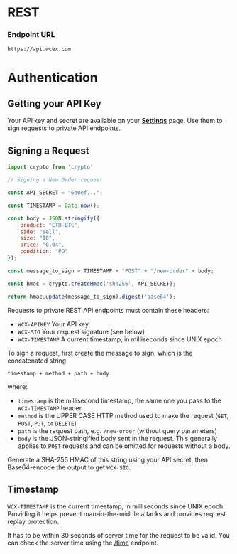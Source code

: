 <h1 id='REST' class='section-header'>REST</h1>

### Endpoint URL

`https://api.wcex.com`


# Authentication

## Getting your API Key

Your API key and secret are available on your [**Settings**](https://wcex.com/settings) page. Use them to sign requests to private API endpoints.

## Signing a Request

```javascript
import crypto from 'crypto'

// Signing a New Order request

const API_SECRET = "6a0ef...";

const TIMESTAMP = Date.now();

const body = JSON.stringify({
	product: "ETH-BTC",
	side: "sell",
	size: "10",
	price: "0.04",
	condition: "PO"
});

const message_to_sign = TIMESTAMP + "POST" + "/new-order" + body;

const hmac = crypto.createHmac('sha256', API_SECRET);

return hmac.update(message_to_sign).digest('base64');

```

Requests to private REST API endpoints must contain these headers:

* `WCX-APIKEY` Your API key
* `WCX-SIG` Your request signature (see below)
* `WCX-TIMESTAMP` A current timestamp, in milliseconds since UNIX epoch

To sign a request, first create the message to sign, which is the concatenated string:

`timestamp + method + path + body`

where:

* `timestamp` is the millisecond timestamp, the same one you pass to the `WCX-TIMESTAMP` header
* `method` is the UPPER CASE HTTP method used to make the request (`GET`, `POST`, `PUT`, or `DELETE`)
* `path` is the request path, e.g. `/new-order` (without query parameters)
* `body` is the JSON-stringified body sent in the request. This generally applies to `POST` requests and can be omitted for requests without a body.

Generate a SHA-256 HMAC of this string using your API secret, then Base64-encode the output to get `WCX-SIG`.


## Timestamp

`WCX-TIMESTAMP` is the current timestamp, in milliseconds since UNIX epoch. Providing it helps prevent man-in-the-middle attacks and provides request replay protection.

It has to be within 30 seconds of server time for the request to be valid. You can check the server time using the [/time](#time) endpoint.